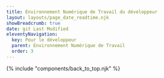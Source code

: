 ```yaml
---
title: Environnement Numérique de Travail du développeur
layout: layouts/page_date_readtime.njk
showBreadcrumb: true
date: git Last Modified
eleventyNavigation:
  key: Pour le développeur
  parent: Environnement Numérique de Travail
  order: 3
---
```





{% include "components/back_to_top.njk" %}